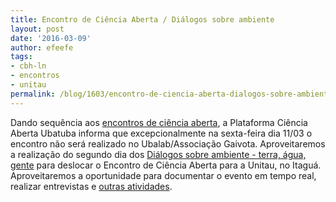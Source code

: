```yaml
---
title: Encontro de Ciência Aberta / Diálogos sobre ambiente
layout: post
date: '2016-03-09'
author: efeefe
tags:
- cbh-ln
- encontros
- unitau
permalink: /blog/1603/encontro-de-ciencia-aberta-dialogos-sobre-ambiente/
---
```



Dando sequência aos [encontros de ciência aberta](encontros-de-ciência-aberta-programa-rádio-tec.html "encontros-de-ciência-aberta-programa-rádio-tec.html"), a Plataforma Ciência Aberta Ubatuba informa que excepcionalmente na sexta-feira dia 11/03 o encontro não será realizado no Ubalab/Associação Gaivota. Aproveitaremos a realização do segundo dia dos [Diálogos sobre ambiente - terra, água, gente](http://www.tamoiosnews.com.br/portal/meio-ambiente/cbh-%E2%80%93-ln-promove-evento-%E2%80%9Cdialogos-sobre-o-ambiente-%E2%80%93-terra,-agua,-gente-na-proxima-semana "http://www.tamoiosnews.com.br/portal/meio-ambiente/cbh-%E2%80%93-ln-promove-evento-%E2%80%9Cdialogos-sobre-o-ambiente-%E2%80%93-terra,-agua,-gente-na-proxima-semana") para deslocar o Encontro de Ciência Aberta para a Unitau, no Itaguá. Aproveitaremos a oportunidade para documentar o evento em tempo real, realizar entrevistas e [outras atividades](http://wiki.ubatuba.cc/doku.php?id=cienciaaberta%3Aencontro160311 "http://wiki.ubatuba.cc/doku.php?id=cienciaaberta%3Aencontro160311").